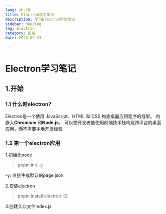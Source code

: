 ```yaml
---
lang: zh-CN
title: Electron学习笔记
description: 学习Electron时的笔记
sidebar: heading
tag: Electron
category: 前端
date: 2023-09-23

---
```




# Electron学习笔记

## 1.开始

### 1.1 什么时electron?

Electron是一个使用 JavaScript、HTML 和 CSS 构建桌面应用程序的框架。 内嵌入**Chromium** 和**Node.js**， 可以使开发者能使用前端技术栈构建跨平台的桌面应用，而不需要本地开发经验



### 1.2 第一个electron应用

1.初始化node

> pnpm init -y

-y: 直接生成默认的page.json

2.安装electron

> pnpm install electron -D

3.创建入口文件index.js

```javascript

```

